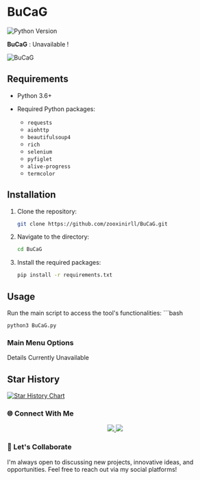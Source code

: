 # BuCaG 

![Python Version](https://img.shields.io/pypi/pyversions/your-package?label=Python%20Version)


**BuCaG** : Unavailable !

![BuCaG](https://github.com/user-attachments/assets/9af2f170-b03e-4e0b-b6a1-2a9b43bf5a73)

## Requirements

- Python 3.6+
- Required Python packages:

  - `requests`
  - `aiohttp`
  - `beautifulsoup4`
  - `rich`
  - `selenium`
  - `pyfiglet`
  - `alive-progress`
  - `termcolor`

## Installation

1. Clone the repository:
    ```bash
    git clone https://github.com/zooxinirll/BuCaG.git
    ```
2. Navigate to the directory:
    ```bash
    cd BuCaG 
    ```
3. Install the required packages:
    ```bash
    pip install -r requirements.txt
    ```

## Usage

Run the main script to access the tool's functionalities:
    ```bash
    
    python3 BuCaG.py
    

### Main Menu Options

Details Currently Unavailable 


## Star History

[![Star History Chart](https://api.star-history.com/svg?repos=zooxinirll/BuCaG&type=Date)](https://star-history.com/#username/repository)

### 🌐 Connect With Me
<p align="center"> <a href="https://github.com/zooxinirll" target="_blank"> <img src="https://img.shields.io/badge/GitHub-000?style=for-the-badge&logo=github&logoColor=white" /> </a> <a href="https://www.instagram.com/h3r.10c4lh0st.07?igsh=MTRqcGNsdmN3a2FyaA==" target="_blank"> <img src="https://img.shields.io/badge/Instagram-E4405F?style=for-the-badge&logo=instagram&logoColor=white" /> </a></p>

### 🧠 Let's Collaborate
I'm always open to discussing new projects, innovative ideas, and opportunities. Feel free to reach out via my social platforms!


